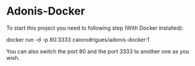 # Adonis-Docker
To start this project you need to following step (With Docker installed):

docker run -d -p 80:3333 caiorodrigues/adonis-docker:1

You can also switch the port 80 and the port 3333 to another one as you wish.

